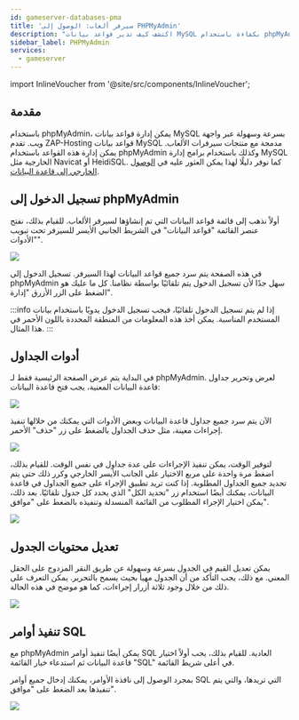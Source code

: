 ```yaml
---
id: gameserver-databases-pma
title: 'سيرفر ألعاب: الوصول إلى PHPMyAdmin'
description: "اكتشف كيف تدير قواعد بيانات MySQL بكفاءة باستخدام phpMyAdmin على سيرفرات الألعاب من ZAP-Hosting لتحكم سلس في قواعد البيانات → تعلّم المزيد الآن"
sidebar_label: PHPMyAdmin
services:
  - gameserver
---
```


import InlineVoucher from '@site/src/components/InlineVoucher';

## مقدمة

باستخدام phpMyAdmin، يمكن إدارة قواعد بيانات MySQL بسرعة وسهولة عبر واجهة ويب. تقدم ZAP-Hosting قواعد بيانات MySQL مدمجة مع منتجات سيرفرات الألعاب. يمكن إدارة هذه القواعد باستخدام phpMyAdmin وكذلك باستخدام برامج إدارة MySQL الخارجية مثل Navicat أو HeidiSQL. كما نوفر دليلًا لهذا يمكن العثور عليه في [الوصول الخارجي إلى قاعدة البيانات](gameserver-database-external-access.md).

<InlineVoucher />

## تسجيل الدخول إلى phpMyAdmin

أولاً نذهب إلى قائمة قواعد البيانات التي تم إنشاؤها لسيرفر الألعاب. للقيام بذلك، نفتح عنصر القائمة "قواعد البيانات" في الشريط الجانبي الأيسر للسيرفر تحت تبويب "الأدوات".

![](https://screensaver01.zap-hosting.com/index.php/s/ay9X6jBsCRWYdDB/preview)

في هذه الصفحة يتم سرد جميع قواعد البيانات لهذا السيرفر. تسجيل الدخول إلى phpMyAdmin سهل جدًا لأن تسجيل الدخول يتم تلقائيًا بواسطة نظامنا. كل ما عليك هو الضغط على الزر الأزرق "إدارة".

:::info
إذا لم يتم تسجيل الدخول تلقائيًا، فيجب تسجيل الدخول يدويًا باستخدام بيانات المستخدم المناسبة. يمكن أخذ هذه المعلومات من المنطقة المحددة باللون الأحمر في هذا المثال.
:::


## أدوات الجداول

في البداية يتم عرض الصفحة الرئيسية فقط لـ phpMyAdmin. لعرض وتحرير جداول قاعدة البيانات المعنية، يجب فتح قاعدة البيانات:

![](https://screensaver01.zap-hosting.com/index.php/s/DFTDGKm47ngaB9R/preview)

الآن يتم سرد جميع جداول قاعدة البيانات وبعض الأدوات التي يمكنك من خلالها تنفيذ إجراءات معينة، مثل حذف الجداول بالضغط على زر "حذف" الأحمر.

![](https://screensaver01.zap-hosting.com/index.php/s/dkPqEj5xgQoHgHD/preview)

لتوفير الوقت، يمكن تنفيذ الإجراءات على عدة جداول في نفس الوقت. للقيام بذلك، اضغط مرة واحدة على مربع الاختيار على الجانب الأيسر الخارجي وكرر ذلك حتى يتم تحديد جميع الجداول المطلوبة. إذا كنت تريد تطبيق الإجراء على جميع الجداول في قاعدة البيانات، يمكنك أيضًا استخدام زر "تحديد الكل" الذي يحدد كل جدول تلقائيًا. بعد ذلك، يمكن اختيار الإجراء المطلوب من القائمة المنسدلة وتنفيذه بالضغط على "موافق".

![](https://screensaver01.zap-hosting.com/index.php/s/Qip8TDLbeezT67F/preview)


## تعديل محتويات الجدول

يمكن تعديل القيم في الجدول بسرعة وسهولة عن طريق النقر المزدوج على الحقل المعني. مع ذلك، يجب التأكد من أن الجدول مهيأ بحيث يسمح بالتحرير. يمكن التعرف على ذلك من خلال وجود ثلاثة أزرار إجراءات، كما هو موضح في هذه الحالة.

![](https://screensaver01.zap-hosting.com/index.php/s/H7twJagPyR7L66w/preview)


## تنفيذ أوامر SQL

مع phpMyAdmin يمكن أيضًا تنفيذ أوامر SQL العادية. للقيام بذلك، يجب أولاً اختيار قاعدة البيانات ثم استدعاء خيار القائمة "SQL" في أعلى شريط القائمة.

بمجرد الوصول إلى نافذة الأوامر، يمكنك إدخال جميع أوامر SQL التي تريدها، والتي يتم تنفيذها بعد الضغط على "موافق".

![](https://screensaver01.zap-hosting.com/index.php/s/jJcmLGcXAfxQgkH/preview)

<InlineVoucher />